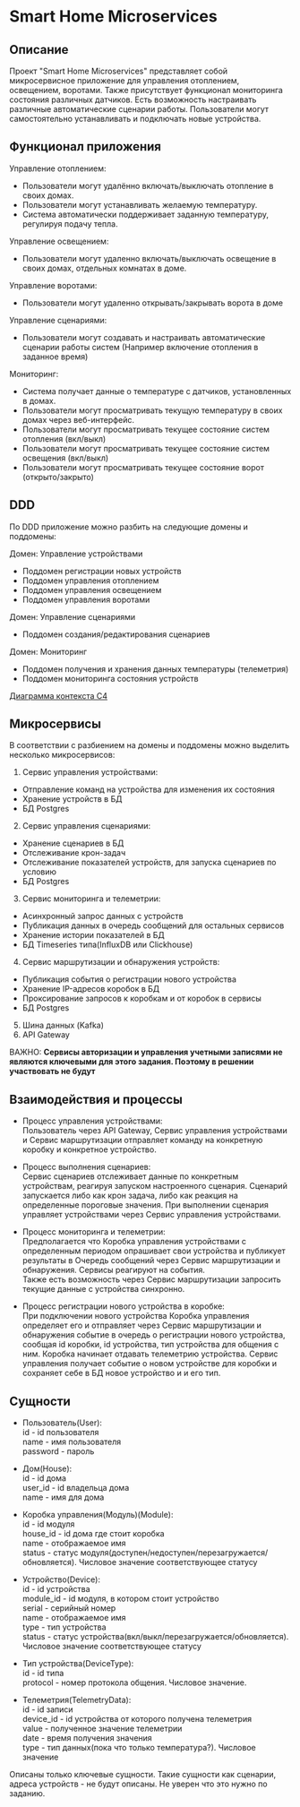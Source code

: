 # Smart Home Microservices

## Описание

Проект "Smart Home Microservices" представляет собой микросервисное приложение для управления отоплением, освещением, воротами.
Также присутствует функционал мониторинга состояния различных датчиков. Есть возможность настраивать различные автоматические сценарии работы.
Пользователи могут самостоятельно устанавливать и подключать новые устройства.

## Функционал приложения
Управление отоплением:
* Пользователи могут удалённо включать/выключать отопление в своих домах.
* Пользователи могут устанавливать желаемую температуру.
* Система автоматически поддерживает заданную температуру, регулируя подачу тепла.

Управление освещением:
* Пользователи могут удаленно включать/выключать освещение в своих домах, отдельных комнатах в доме.

Управление воротами:
* Пользователи могут удаленно открывать/закрывать ворота в доме

Управление сценариями:
* Пользователи могут создавать и настраивать автоматические сценарии работы систем (Например включение отопления в заданное время)

Мониторинг:
* Система получает данные о температуре с датчиков, установленных в домах.
* Пользователи могут просматривать текущую температуру в своих домах через веб-интерфейс.
* Пользователи могут просматривать текущее состояние систем отопления (вкл/выкл)
* Пользователи могут просматривать текущее состояние систем освещения (вкл/выкл)
* Пользователи могут просматривать текущее состояние ворот (открыто/закрыто)


## DDD
По DDD приложение можно разбить на следующие домены и поддомены:

Домен: Управление устройствами
- Поддомен регистрации новых устройств
- Поддомен управления отоплением
- Поддомен управления освещением
- Поддомен управления воротами

Домен: Управление сценариями
- Поддомен создания/редактирования сценариев

Домен: Мониторинг 
- Поддомен получения и хранения данных температуры (телеметрия)
- Поддомен мониторинга состояния устройств

[Диаграмма контекста C4](C4_context.puml)

## Микросервисы

В соответствии с разбиением на домены и поддомены можно выделить несколько микросервисов:
1. Сервис управления устройствами:
* Отправление команд на устройства для изменения их состояния
* Хранение устройств в БД
* БД Postgres
2. Сервис управления сценариями:
* Хранение сценариев в БД
* Отслеживание крон-задач
* Отслеживание показателей устройств, для запуска сценариев по условию
* БД Postgres
3. Сервис мониторинга и телеметрии:
* Асинхронный запрос данных с устройств
* Публикация данных в очередь сообщений для остальных сервисов
* Хранение истории показателей в БД
* БД Timeseries типа(InfluxDB или Clickhouse)
4. Сервис маршрутизации и обнаружения устройств:
* Публикация события о регистрации нового устройства
* Хранение IP-адресов коробок в БД 
* Проксирование запросов к коробкам и от коробок в сервисы
* БД Postgres
5. Шина данных (Kafka)
6. API Gateway


ВАЖНО:
**Сервисы авторизации и управления учетными записями не являются ключевыми для этого задания. Поэтому в решении участвовать не будут**

## Взаимодействия и процессы

* Процесс управления устройствами:  
Пользователь через API Gateway, Сервис управления устройствами и Сервис маршрутизации отправляет команду на конкретную коробку и конкретное устройство.  

* Процесс выполнения сценариев:  
Сервис сценариев отслеживает данные по конкретным устройствам, реагируя запуском настроенного сценария.
Сценарий запускается либо как крон задача, либо как реакция на определенные пороговые значения.
При выполнении сценария управляет устройствами через Сервис управления устройствами.  

* Процесс мониторинга и телеметрии:  
Предполагается что Коробка управления устройствами с определенным периодом опрашивает свои устройства и публикует результаты в Очередь сообщений через Сервис маршрутизации и обнаружения. Сервисы реагируют на события.  
Также есть возможность через Сервис маршрутизации запросить текущие данные с устройства синхронно.

* Процесс регистрации нового устройства в коробке:  
При подключении нового устройства Коробка управления определяет его и отправляет через Сервис маршрутизации  и обнаружения событие в очередь о регистрации нового устройства, сообщая id коробки, id устройства, тип устройства для общения с ним.
Коробка начинает отдавать телеметрию устройства.
Сервис управления получает событие о новом устройстве для коробки и сохраняет себе в БД новое устройство и и его тип.

  
## Сущности

* Пользователь(User):  
id - id пользователя  
name - имя пользователя  
password - пароль


* Дом(House):  
id - id дома  
user_id - id владельца дома   
name - имя для дома  

  
* Коробка управления(Модуль)(Module):  
id - id модуля  
house_id - id дома где стоит коробка  
name - отображаемое имя  
status - статус модуля(доступен/недоступен/перезагружается/обновляется). Числовое значение соответствующее статусу


* Устройство(Device):  
id - id устройства  
module_id - id модуля, в котором стоит устройство  
serial - серийный номер  
name - отображаемое имя  
type - тип устройства  
status - статус устройства(вкл/выкл/перезагружается/обновляется). Числовое значение соответствующее статусу


* Тип устройства(DeviceType):  
id - id типа  
protocol - номер протокола общения. Числовое значение.


* Телеметрия(TelemetryData):  
id - id записи  
device_id - id устройства от которого получена телеметрия  
value - полученное значение телеметрии  
date - время получения значения  
type - тип данных(пока что только температура?). Числовое значение


Описаны только ключевые сущности. Такие сущности как сценарии, адреса устройств - не будут описаны. Не уверен что это нужно по заданию.



